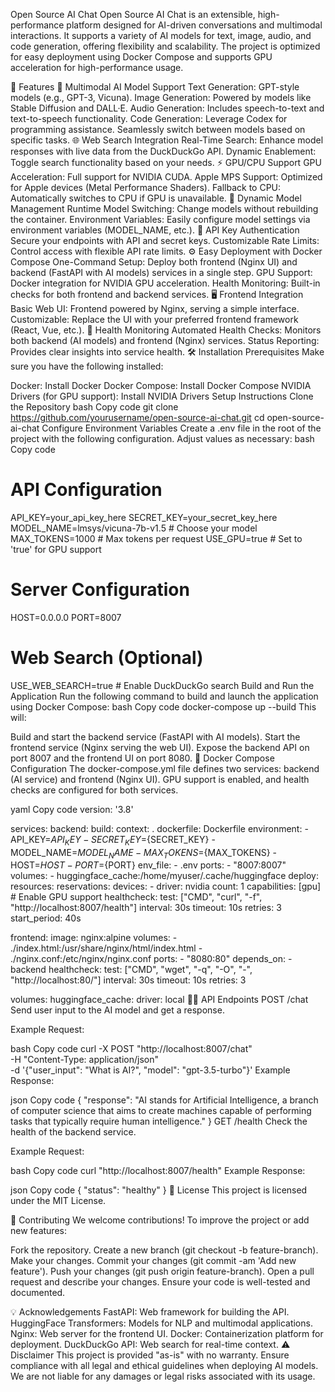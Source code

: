 Open Source AI Chat
Open Source AI Chat is an extensible, high-performance platform designed for AI-driven conversations and multimodal interactions. It supports a variety of AI models for text, image, audio, and code generation, offering flexibility and scalability. The project is optimized for easy deployment using Docker Compose and supports GPU acceleration for high-performance usage.

🚀 Features
🌟 Multimodal AI Model Support
Text Generation: GPT-style models (e.g., GPT-3, Vicuna).
Image Generation: Powered by models like Stable Diffusion and DALL·E.
Audio Generation: Includes speech-to-text and text-to-speech functionality.
Code Generation: Leverage Codex for programming assistance.
Seamlessly switch between models based on specific tasks.
🌐 Web Search Integration
Real-Time Search: Enhance model responses with live data from the DuckDuckGo API.
Dynamic Enablement: Toggle search functionality based on your needs.
⚡ GPU/CPU Support
GPU Acceleration: Full support for NVIDIA CUDA.
Apple MPS Support: Optimized for Apple devices (Metal Performance Shaders).
Fallback to CPU: Automatically switches to CPU if GPU is unavailable.
🔧 Dynamic Model Management
Runtime Model Switching: Change models without rebuilding the container.
Environment Variables: Easily configure model settings via environment variables (MODEL_NAME, etc.).
🔐 API Key Authentication
Secure your endpoints with API and secret keys.
Customizable Rate Limits: Control access with flexible API rate limits.
⚙️ Easy Deployment with Docker Compose
One-Command Setup: Deploy both frontend (Nginx UI) and backend (FastAPI with AI models) services in a single step.
GPU Support: Docker integration for NVIDIA GPU acceleration.
Health Monitoring: Built-in checks for both frontend and backend services.
🖥️ Frontend Integration
Basic Web UI: Frontend powered by Nginx, serving a simple interface.
Customizable: Replace the UI with your preferred frontend framework (React, Vue, etc.).
🏥 Health Monitoring
Automated Health Checks: Monitors both backend (AI models) and frontend (Nginx) services.
Status Reporting: Provides clear insights into service health.
🛠️ Installation
Prerequisites
Make sure you have the following installed:

Docker: Install Docker
Docker Compose: Install Docker Compose
NVIDIA Drivers (for GPU support): Install NVIDIA Drivers
Setup Instructions
Clone the Repository
bash
Copy code
git clone https://github.com/yourusername/open-source-ai-chat.git
cd open-source-ai-chat
Configure Environment Variables Create a .env file in the root of the project with the following configuration. Adjust values as necessary:
bash
Copy code
# API Configuration
API_KEY=your_api_key_here
SECRET_KEY=your_secret_key_here
MODEL_NAME=lmsys/vicuna-7b-v1.5  # Choose your model
MAX_TOKENS=1000  # Max tokens per request
USE_GPU=true  # Set to 'true' for GPU support

# Server Configuration
HOST=0.0.0.0
PORT=8007

# Web Search (Optional)
USE_WEB_SEARCH=true  # Enable DuckDuckGo search
Build and Run the Application Run the following command to build and launch the application using Docker Compose:
bash
Copy code
docker-compose up --build
This will:

Build and start the backend service (FastAPI with AI models).
Start the frontend service (Nginx serving the web UI).
Expose the backend API on port 8007 and the frontend UI on port 8080.
🔧 Docker Compose Configuration
The docker-compose.yml file defines two services: backend (AI service) and frontend (Nginx UI). GPU support is enabled, and health checks are configured for both services.

yaml
Copy code
version: '3.8'

services:
  backend:
    build:
      context: .
      dockerfile: Dockerfile
    environment:
      - API_KEY=${API_KEY}
      - SECRET_KEY=${SECRET_KEY}
      - MODEL_NAME=${MODEL_NAME}
      - MAX_TOKENS=${MAX_TOKENS}
      - HOST=${HOST}
      - PORT=${PORT}
    env_file:
      - .env
    ports:
      - "8007:8007"
    volumes:
      - huggingface_cache:/home/myuser/.cache/huggingface
    deploy:
      resources:
        reservations:
          devices:
            - driver: nvidia
              count: 1
              capabilities: [gpu]  # Enable GPU support
    healthcheck:
      test: ["CMD", "curl", "-f", "http://localhost:8007/health"]
      interval: 30s
      timeout: 10s
      retries: 3
      start_period: 40s

  frontend:
    image: nginx:alpine
    volumes:
      - ./index.html:/usr/share/nginx/html/index.html
      - ./nginx.conf:/etc/nginx/nginx.conf
    ports:
      - "8080:80"
    depends_on:
      - backend
    healthcheck:
      test: ["CMD", "wget", "-q", "-O", "-", "http://localhost:80/"]
      interval: 30s
      timeout: 10s
      retries: 3

volumes:
  huggingface_cache:
    driver: local
🧑‍💻 API Endpoints
POST /chat
Send user input to the AI model and get a response.

Example Request:

bash
Copy code
curl -X POST "http://localhost:8007/chat" \
  -H "Content-Type: application/json" \
  -d '{"user_input": "What is AI?", "model": "gpt-3.5-turbo"}'
Example Response:

json
Copy code
{
  "response": "AI stands for Artificial Intelligence, a branch of computer science that aims to create machines capable of performing tasks that typically require human intelligence."
}
GET /health
Check the health of the backend service.

Example Request:

bash
Copy code
curl "http://localhost:8007/health"
Example Response:

json
Copy code
{
  "status": "healthy"
}
📜 License
This project is licensed under the MIT License.

🙌 Contributing
We welcome contributions! To improve the project or add new features:

Fork the repository.
Create a new branch (git checkout -b feature-branch).
Make your changes.
Commit your changes (git commit -am 'Add new feature').
Push your changes (git push origin feature-branch).
Open a pull request and describe your changes.
Ensure your code is well-tested and documented.

💡 Acknowledgements
FastAPI: Web framework for building the API.
HuggingFace Transformers: Models for NLP and multimodal applications.
Nginx: Web server for the frontend UI.
Docker: Containerization platform for deployment.
DuckDuckGo API: Web search for real-time context.
⚠️ Disclaimer
This project is provided "as-is" with no warranty. Ensure compliance with all legal and ethical guidelines when deploying AI models. We are not liable for any damages or legal risks associated with its usage.